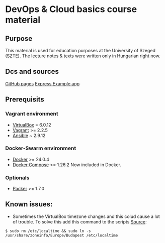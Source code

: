 # DevOps & Cloud basics course material 
## Purpose
This material is used for education purposes at the University of Szeged (SZTE).
The lecture notes & texts were written only in Hungarian right now.
## Dcs and sources
[GitHub pages](https://zsomx.github.io/devops-course-szte/)
[Express Example app](https://github.com/Zsomx/express_example)
## Prerequisits 
### Vagrant environment
 - [VirtualBox](https://www.virtualbox.org/) = 6.0.12
 - [Vagrant](https://www.vagrantup.com/) >= 2.2.5
 - [Ansible](https://www.ansible.com/resources/get-started) ~ 2.9.12 
### Docker-Swarm environment
 - [Docker](https://docs.docker.com/) >= 24.0.4
 - <s>[Docker Compose](https://docs.docker.com/compose/) >= 1.26.2</s> Now included in Docker.
### Optionals
 - [Packer](https://www.packer.io/) >= 1.7.0
## Known issues:
 - Sometimes the VirtualBox timezone changes and this colud cause a lot of trouble. To solve this add this command to the scripts [Source](https://stackoverflow.com/questions/33939834/how-to-correct-system-clock-in-vagrant-automatically):
```
$ sudo rm /etc/localtime && sudo ln -s /usr/share/zoneinfo/Europe/Budapest /etc/localtime
```
